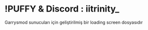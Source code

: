 # !PUFFY  &  Discord : iitrinity_


Garrysmod sunucuları için geliştirilmiş bir loading screen dosyasıdır 
